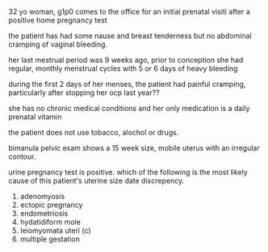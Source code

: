 32 yo woman, g1p0 comes to the office for an initial prenatal visiti after a positive home pregnancy test 

the patient has had some nause and breast tenderness but no abdominal cramping of vaginal bleeding.

her last mestrual period was 9 weeks ago, prior to conception she had regular, monthly menstrual cycles with 5 or 6 days of heavy bleeding 

during the first 2 days of her menses, the patient had painful cramping, particularly after stopping her ocp last year?? 

she has no chronic medical conditions and her only medication is a daily prenatal vitamin 

the patient does not use tobacco, alochol or drugs. 

bimanula pelvic exam shows a 15 week size, mobile uterus with an irregular contour. 

urine pregnancy test is positive. which of the following is the most likely cause of this patient's uterine size date discrepency.

1. adenomyosis 
2. ectopic pregnancy 
3. endometriosis 
4. hydatidiform mole 
5. leiomyomata uteri (c)
6. multiple gestation 

